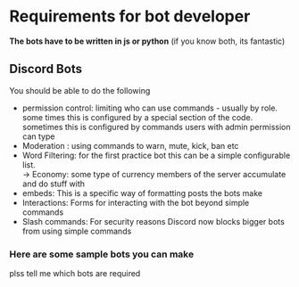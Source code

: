 # Requirements for bot developer

**The bots have to be written in js or python** (if you know both, its fantastic)


## Discord Bots
You should be able to do the following
	
- permission control: limiting who can use commands - usually by role. some times this is configured by a special section of the code. sometimes this is configured by commands users with admin permission can type 
- Moderation : using commands to warn, mute, kick, ban etc
- Word Filtering: for the first practice bot this can be a simple configurable list.  
-> Economy: some type of currency members of the server accumulate and do stuff with
- embeds: This is a specific way of formatting posts the bots make
-  Interactions: Forms for interacting with the bot beyond simple commands 
- Slash commands:  For security reasons Discord now blocks bigger bots from using simple commands

### Here are some sample bots you can make

plss tell me which bots are required
